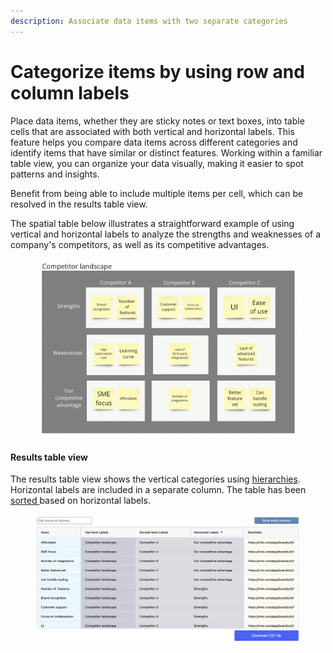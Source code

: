 ```yaml
---
description: Associate data items with two separate categories
---
```


# Categorize items by using row and column labels

Place data items, whether they are sticky notes or text boxes, into table cells that are associated with both vertical and horizontal labels. This feature helps you compare data items across different categories and identify items that have similar or distinct features. Working within a familiar table view, you can organize your data visually, making it easier to spot patterns and insights.

Benefit from being able to include multiple items per cell, which can be resolved in the results table view.&#x20;

The spatial table below illustrates a straightforward example of using vertical and horizontal labels to analyze the strengths and weaknesses of a company's competitors, as well as its competitive advantages.

<figure><img src="../.gitbook/assets/VisualData_HorLabels_01.png" alt=""><figcaption></figcaption></figure>

#### Results table view

The results table view shows the vertical categories using [hierarchies](categorize-using-hierarchies.md). Horizontal labels are included in a separate column. The table has been [sorted ](../results-tables/sort.md)based on horizontal labels.&#x20;

<figure><img src="../.gitbook/assets/VisualData_HorLabels_results_01.png" alt=""><figcaption></figcaption></figure>
